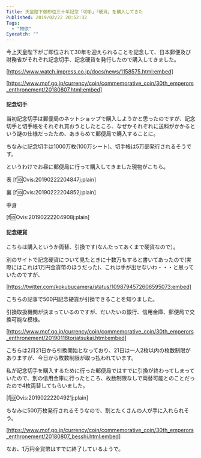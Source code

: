 ```yaml
---
Title: 天皇陛下御即位三十年記念「切手」「硬貨」を購入してきた
Published: 2019/02/22 20:52:32
Tags:
  - "物欲"
Eyecatch: ""
---
```

今上天皇陛下がご即位されて30年を迎えられることを記念して、日本郵便及び財務省がそれぞれ記念切手、記念硬貨を発行したので購入してきました。  



[https://www.watch.impress.co.jp/docs/news/1158575.html:embed]

[https://www.mof.go.jp/currency/coin/commemorative_coin/30th_emperors_enthronement/20180807.html:embed]

<!-- more -->
#### 記念切手

当初記念切手は郵便局のネットショップで購入しようかと思ったのですが、記念切手と切手帳をそれぞれ買おうとしたところ、なぜかそれぞれに送料がかかるという謎の仕様だったため、あきらめて郵便局で購入することに。  

ちなみに記念切手は1000万枚(100万シート)、切手帳は5万部発行されるそうです。  

というわけでお昼に郵便局に行って購入してきました現物がこちら。  


表
[f:id:Ovis:20190222204847j:plain]


裏
[f:id:Ovis:20190222204852j:plain]

中身


[f:id:Ovis:20190222204908j:plain]



#### 記念硬貨  

こちらは購入というか両替、引換です(なんたってあくまで硬貨なので）。  

別のサイトで記念硬貨について見たときに十数万もすると書いてあったので(実際にはこれは1万円金貨幣のほうだった)、これは手が出せないわ・・・と思っていたのですが、  



[https://twitter.com/kokubucamera/status/1098794572606595073:embed]

こちらの記事で500円記念硬貨が引換できることを知りました。  


引換取扱機関が決まっているのですが、だいたいの銀行、信用金庫、郵便局で交換可能な模様。  

[https://www.mof.go.jp/currency/coin/commemorative_coin/30th_emperors_enthronement/20190118toriatsukai.html:embed]

こちらは2月21日から引換開始となっており、21日は一人2枚以内の枚数制限がありますが、今日から枚数制限が取っ払われています。  

私が記念切手を購入するために行った郵便局ではすでに引換が終わってしまっていたので、別の信用金庫に行ったところ、枚数制限なしで両替可能とのことだったので4枚両替してもらいました。  



[f:id:Ovis:20190222204921j:plain]



ちなみに500万枚発行されるそうなので、割とたくさんの人が手に入れられそう。  

[https://www.mof.go.jp/currency/coin/commemorative_coin/30th_emperors_enthronement/20180807_besshi.html:embed]

なお、1万円金貨幣はすでに終了しているようで。  